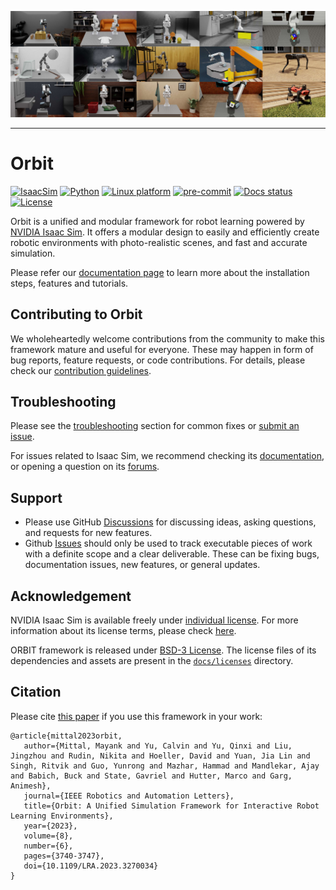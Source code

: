 ![Example Tasks created with ORBIT](docs/source/_static/tasks.jpg)

---

# Orbit

[![IsaacSim](https://img.shields.io/badge/Isaac%20Sim-2022.2.0-orange.svg)](https://docs.omniverse.nvidia.com/app_isaacsim/app_isaacsim/overview.html)
[![Python](https://img.shields.io/badge/python-3.7-blue.svg)](https://docs.python.org/3/whatsnew/3.7.html)
[![Linux platform](https://img.shields.io/badge/platform-linux--64-lightgrey.svg)](https://releases.ubuntu.com/20.04/)
[![pre-commit](https://img.shields.io/badge/pre--commit-enabled-brightgreen?logo=pre-commit&logoColor=white)](https://pre-commit.com/)
[![Docs status](https://img.shields.io/badge/docs-passing-brightgreen.svg)](https://isaac-orbit.github.io/orbit)
[![License](https://img.shields.io/badge/license-BSD--3-yellow.svg)](https://opensource.org/licenses/BSD-3-Clause)

<!-- TODO: Replace docs status with workflow badge? Link: https://github.com/isaac-orbit/orbit/actions/workflows/docs.yaml/badge.svg -->

Orbit is a unified and modular framework for robot learning powered by [NVIDIA Isaac Sim](https://docs.omniverse.nvidia.com/app_isaacsim/app_isaacsim/overview.html). It offers a modular design to easily and efficiently create robotic environments with photo-realistic scenes, and fast and accurate simulation.

Please refer our [documentation page](https://isaac-orbit.github.io/orbit) to learn more about the installation steps, features and tutorials.

## Contributing to Orbit

We wholeheartedly welcome contributions from the community to make this framework mature and useful for everyone. These may happen in
form of bug reports, feature requests, or code contributions. For details, please check our [contribution guidelines](https://isaac-orbit.github.io/orbit/source/refs/contributing.html).

## Troubleshooting

Please see the [troubleshooting](https://isaac-orbit.github.io/orbit/source/refs/troubleshooting.html) section for common fixes or [submit an issue](https://github.com/NVIDIA-Omniverse/orbit/issues).

For issues related to Isaac Sim, we recommend checking its [documentation](https://docs.omniverse.nvidia.com/app_isaacsim/app_isaacsim/overview.html), or opening a question on its [forums](https://forums.developer.nvidia.com/c/agx-autonomous-machines/isaac/67).

## Support

* Please use GitHub [Discussions](https://github.com/NVIDIA-Omniverse/Orbit/discussions) for discussing ideas, asking questions, and requests for new features.
* Github [Issues](https://github.com/NVIDIA-Omniverse/orbit/issues) should only be used to track executable pieces of work with a definite scope and a clear deliverable. These can be fixing bugs, documentation issues, new features, or general updates.

## Acknowledgement

NVIDIA Isaac Sim is available freely under [individual license](https://www.nvidia.com/en-us/omniverse/download/). For more information about its license terms, please check [here](https://docs.omniverse.nvidia.com/app_isaacsim/common/NVIDIA_Omniverse_License_Agreement.html#software-support-supplement).

ORBIT framework is released under [BSD-3 License](LICENSE). The license files of its dependencies and assets are present in the [`docs/licenses`](docs/licenses) directory.

## Citation

Please cite [this paper](https://arxiv.org/abs/2301.04195) if you use this framework in your work:

```
@article{mittal2023orbit,
   author={Mittal, Mayank and Yu, Calvin and Yu, Qinxi and Liu, Jingzhou and Rudin, Nikita and Hoeller, David and Yuan, Jia Lin and Singh, Ritvik and Guo, Yunrong and Mazhar, Hammad and Mandlekar, Ajay and Babich, Buck and State, Gavriel and Hutter, Marco and Garg, Animesh},
   journal={IEEE Robotics and Automation Letters},
   title={Orbit: A Unified Simulation Framework for Interactive Robot Learning Environments},
   year={2023},
   volume={8},
   number={6},
   pages={3740-3747},
   doi={10.1109/LRA.2023.3270034}
}
```
